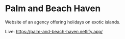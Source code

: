 # Palm and Beach Haven 

Website of an agency offering holidays on exotic islands.

Live: https://palm-and-beach-haven.netlify.app/
